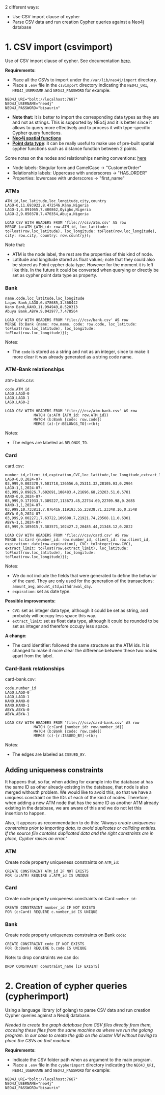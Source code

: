 

2 different ways:
- Use CSV import clause of cypher
- Parse CSV data and run creation Cypher queries against a Neo4j database

# 1. CSV import (csvimport)

Use of CSV import clause of cypher. See documentation [here](https://neo4j.com/docs/cypher-manual/5/clauses/load-csv/).

**Requirements**: 
- Place all the CSVs to import under the `/var/lib/neo4j/import` directory.  
- Place a `.env` file in the `csvimport` directory indicating the `NEO4J_URI`, `NEO4J_USERNAME` and `NEO4J_PASSWORD`
for example:
```
NEO4J_URI="bolt://localhost:7687"
NEO4J_USERNAME="neo4j"
NEO4J_PASSWORD="bisaurin"
```



- **Note that:** It is better to import the corresponding data types as they are and not as 
strings. This is supported by NEo4j and it is better since it allows to query more effectively and to process it with type-specific Cypher query functions.
- **[Neo4j spatial functions](https://neo4j.com/docs/cypher-manual/current/functions/spatial/)** 
- **[Point data type](https://neo4j.com/docs/api/python-driver/current/types/spatial.html)**: it can be really useful to make use of pre-built spatial cypher functions such as distance function between 2 points.

Some notes on the nodes and relationships naming conventions: [here](https://neo4j.com/docs/cypher-manual/current/syntax/naming/)

- Node labels: Singular form and CamelCase -> "CustomerOrder"
- Relationship labels: Uppercase with underscores -> "HAS_ORDER"
- Properties: lowercase with underscores -> "first_name"

### ATMs

```
ATM_id,loc_latitude,loc_longitude,city,country
LAGO-0,11.693922,8.472546,Kano,Nigeria
LAGO-1,4.891065,7.400862,Oyigbo,Nigeria
LAGO-2,9.050378,7.470354,Abuja,Nigeria
```

```
LOAD CSV WITH HEADERS FROM 'file:///csv/atm.csv' AS row
MERGE (a:ATM {ATM_id: row.ATM_id, loc_latitude: toFloat(row.loc_latitude), loc_longitude: toFloat(row.loc_longitude), city: row.city, country: row.country});
``` 

Note that:
- ATM is the node label, the rest are the properties of this kind of node.
- Latitude and longitude stored as float values; note that they could also be stored
as Point cypher data type. However for the moment it is left like this. In the future
it could be converted when querying or directly be set as cypher point data type as property.


### Bank

```
name,code,loc_latitude,loc_longitude
Lagos Bank,LAGO,6.478685,3.368442
Kano Bank,KANO,11.994949,8.520313
Abuya Bank,ABYA,9.042977,7.478564
```

```
LOAD CSV WITH HEADERS FROM 'file:///csv/bank.csv' AS row
MERGE (b:Bank {name: row.name, code: row.code, loc_latitude: toFloat(row.loc_latitude), loc_longitude: toFloat(row.loc_longitude)});
``` 

Notes:

- The `code` is stored as a string and not as an integer, since to make it more clear it 
was already generated as a string code name.

### ATM-Bank relationships

atm-bank.csv:

```
code,ATM_id
LAGO,LAGO-0
LAGO,LAGO-1
LAGO,LAGO-2
```

```
LOAD CSV WITH HEADERS FROM 'file:///csv/atm-bank.csv' AS row
             MATCH (a:ATM {ATM_id: row.ATM_id})
             MATCH (b:Bank {code: row.code})
             MERGE (a)-[r:BELONGS_TO]->(b);
```

Notes:
- The edges are labeled as `BELONGS_TO`.

### Card

card.csv:

```
number_id,client_id,expiration,CVC,loc_latitude,loc_longitude,extract_limit,amount_avg,amount_std,withdrawal_day
LAGO-0,0,2024-07-03,999,9.002378,7.581718,126556.6,25311.32,28105.03,0.2904
LAGO-1,1,2024-07-03,999,9.09826,7.602691,108483.4,21696.68,23203.51,0.5781
KANO-0,0,2024-07-03,999,9.171933,7.389227,113673.45,22734.69,22709.98,0.2685
KANO-1,1,2024-07-03,999,10.733811,7.876416,119193.55,23838.71,23348.16,0.2548
ABYA-0,0,2024-07-03,999,9.002271,7.63722,109608.7,21921.74,23508.11,0.6301
ABYA-1,1,2024-07-03,999,9.105015,7.383571,102427.2,20485.44,21348.12,0.2822
```

```
LOAD CSV WITH HEADERS FROM 'file:///csv/card.csv' AS row
MERGE (c:Card {number_id: row.number_id, client_id: row.client_id, expiration: date(row.expiration), CVC: toInteger(row.CVC), extract_limit: toFloat(row.extract_limit), loc_latitude: toFloat(row.loc_latitude), loc_longitude: toFloat(row.loc_longitude)});
``` 

Notes:

- We do not include the fields that were generated to define the behavior of the card. They are only used for the generation of the transactions: `amount_avg`, `amount_std`,`withdrawal_day`.
- `expiration`: set as date type.

**Possible improvements:**

- `CVC`: set as integer data type, although it could be set as string, and probably will occupy less space this way.
- `extract_limit`: set as float data type, although it could be rounded to be set as integer and therefore occupy less space.

**A change:**
- The card identifier: followed the same structure as the ATM ids. It is changed to make it more clear the difference between these two nodes apart from the label.

### Card-Bank relationships

card-bank.csv:

```
code,number_id
LAGO,LAGO-0
LAGO,LAGO-1
KANO,KANO-0
KANO,KANO-1
ABYA,ABYA-0
ABYA,ABYA-1
```

```
LOAD CSV WITH HEADERS FROM 'file:///csv/card-bank.csv' AS row
             MATCH (c:Card {number_id: row.number_id})
             MATCH (b:Bank {code: row.code})
             MERGE (c)-[r:ISSUED_BY]->(b);
```

Notes:
- The edges are labeled as `ISSUED_BY`.

## Adding uniqueness constraints

It happens that, so far, when adding for example into the database at has the same ID as other already existing in the database, that node is also merged withouth problem. 
We would like to avoid this, so that we have a uniquess constraint on the IDs of each of the kind of nodes. Therefore, when adding a new ATM node that has the same ID as another ATM already existing in the database, we are aware of this and we do not let this insertion to happen.

Also, it appears as recommendation to do this: *"Always create uniqueness constraints prior to importing data, to avoid duplicates or colliding entities. If the source file contains duplicated data and the right constraints are in place, Cypher raises an error."*

### ATM

Create node property uniqueness constraints on `ATM_id`:

```
CREATE CONSTRAINT ATM_id IF NOT EXISTS
FOR (a:ATM) REQUIRE a.ATM_id IS UNIQUE
```

### Card

Create node property uniqueness constraints on Card `number_id`:

```
CREATE CONSTRAINT number_id IF NOT EXISTS
FOR (c:Card) REQUIRE c.number_id IS UNIQUE
```

### Bank

Create node property uniqueness constraints on Bank `code`:

```
CREATE CONSTRAINT code IF NOT EXISTS
FOR (b:Bank) REQUIRE b.code IS UNIQUE
```

Note: to drop constraints we can do:

```
DROP CONSTRAINT constraint_name [IF EXISTS]
```


# 2. Creation of cypher queries (cypherimport)

Using a language library (of golang) to parse CSV data and run creation Cypher queries against a Neo4j database.

*Needed to create the graph database from CSV files directly from them, accesing these files from the same machine as
where we run the golang program. In our case to create the gdb on the cluster VM without having to place the CSVs on 
that machine*.

**Requirements**: 
- Indicate the CSV folder path when as argument to the main program.
- Place a `.env` file in the `cypherimport` directory indicating the `NEO4J_URI`, `NEO4J_USERNAME` and `NEO4J_PASSWORD`
for example:
```
NEO4J_URI="bolt://localhost:7687"
NEO4J_USERNAME="neo4j"
NEO4J_PASSWORD="bisaurin"
```
